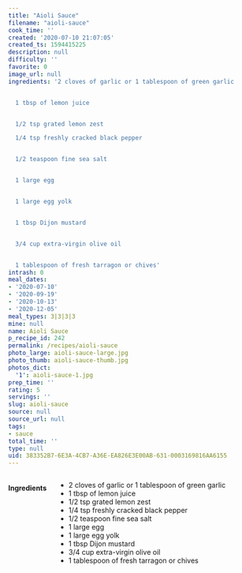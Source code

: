 ```yaml
---
title: "Aioli Sauce"
filename: "aioli-sauce"
cook_time: ''
created: '2020-07-10 21:07:05'
created_ts: 1594415225
description: null
difficulty: ''
favorite: 0
image_url: null
ingredients: '2 cloves of garlic or 1 tablespoon of green garlic


  1 tbsp of lemon juice


  1/2 tsp grated lemon zest

  1/4 tsp freshly cracked black pepper


  1/2 teaspoon fine sea salt


  1 large egg


  1 large egg yolk


  1 tbsp Dijon mustard


  3/4 cup extra-virgin olive oil


  1 tablespoon of fresh tarragon or chives'
intrash: 0
meal_dates:
- '2020-07-10'
- '2020-09-19'
- '2020-10-13'
- '2020-12-05'
meal_types: 3|3|3|3
mine: null
name: Aioli Sauce
p_recipe_id: 242
permalink: /recipes/aioli-sauce
photo_large: aioli-sauce-large.jpg
photo_thumb: aioli-sauce-thumb.jpg
photos_dict:
  '1': aioli-sauce-1.jpg
prep_time: ''
rating: 5
servings: ''
slug: aioli-sauce
source: null
source_url: null
tags:
- sauce
total_time: ''
type: null
uid: 383352B7-6E3A-4CB7-A36E-EA826E3E00AB-631-0003169816AA6155
---
```

<div class="large-8 medium-7 columns" id="writeup">	</div><!-- #writeup -->
</div><!-- #row-one -->
<div class="row" id="row-two">	<div class="medium-4 small-5 columns" id="ingredients"><h4>Ingredients</h4><div class="box box-ingredients content"><ul>
<li>2 cloves of garlic or 1 tablespoon of green garlic</li>
<li>1 tbsp of lemon juice</li>
<li>1/2 tsp grated lemon zest</li>
<li>1/4 tsp freshly cracked black pepper</li>
<li>1/2 teaspoon fine sea salt</li>
<li>1 large egg</li>
<li>1 large egg yolk</li>
<li>1 tbsp Dijon mustard</li>
<li>3/4 cup extra-virgin olive oil</li>
<li>1 tablespoon of fresh tarragon or chives</li>
</ul>
</div>	</div>	<div class="medium-6 small-7 columns" id="directions">	</div>